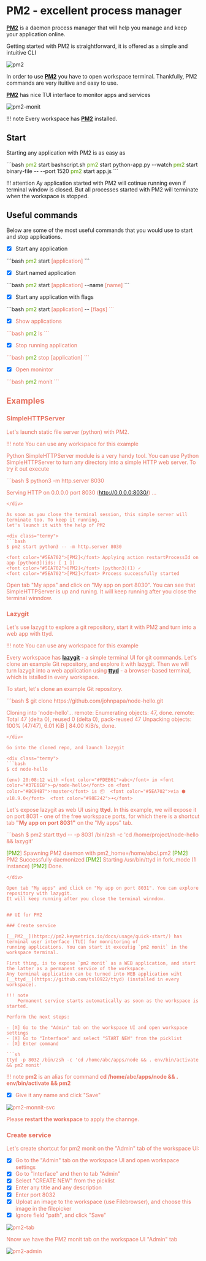 # PM2 - excellent process manager 

[__PM2__](https://pm2.keymetrics.io/docs/usage/quick-start/) is a daemon process manager that will help you manage and keep 
your application online. 

Getting started with PM2 is straightforward, it is offered as a simple and intuitive CLI

![pm2](img/pm2.jpg)

In order to use [__PM2__](https://pm2.keymetrics.io/docs/usage/quick-start/) you have to open workspace terminal. 
Thankfully, PM2 commands are very ituitive and easy to use.   

[__PM2__](https://pm2.keymetrics.io/docs/usage/quick-start/) has nice TUI interface to monitor apps and services 

![pm2-monit](img/pm2-monit.jpg)

!!! note
    Every workspace has [__PM2__](https://pm2.keymetrics.io/docs/usage/quick-start/) installed. 

## Start 

Starting any application with PM2 is as easy as

<div class="termy">
```bash
<font color="#5EA702">pm2</font> start bashscript.sh
<font color="#5EA702">pm2</font> start python-app.py --watch
<font color="#5EA702">pm2</font> start binary-file -- --port 1520
<font color="#5EA702">pm2</font> start app.js
```
</div> 

!!! attention
    Ay application started with PM2 will cotinue running even if terminal window is closed. But all processes started with PM2 
    will terminate when the workspace is stopped.

## Useful commands 

Below are some of the most useful commands that you would use to start and stop applications.  

- [X] Start any application

<div class="termy">
```bash
<font color="#5EA702">pm2</font> start <font color="#E77260">[application]</font>
```
</div> 

- [X] Start named application

<div class="termy">
```bash
<font color="#5EA702">pm2</font> start <font color="#E77260">[application]</font> --name <font color="#E77260">[name]</font>
```
</div> 

- [X] Start any application with flags

<div class="termy">
```bash
<font color="#5EA702">pm2</font> start <font color="#E77260">[application]</font> -- <font color="#E77260">[flags]
```
</div> 

- [X] Show applications 

<div class="termy">
```bash
<font color="#5EA702">pm2</font> ls 
```
</div> 

- [X] Stop running application 

<div class="termy">
```bash
<font color="#5EA702">pm2</font> stop <font color="#E77260">[application]</font> 
```
</div> 

- [X] Open monintor

<div class="termy">
```bash
<font color="#5EA702">pm2</font> monit
```
</div> 


## Examples 

### SimpleHTTPServer 

Let's launch static file server (python) with PM2.  

!!! note
    You can use any workspace for this example 

Python SimpleHTTPServer module is a very handy tool. You can use Python SimpleHTTPServer to turn any directory into a simple 
HTTP web server. To try it out execute

<div class="termy">
```bash
$ python3 -m http.server 8030

Serving HTTP on 0.0.0.0 port 8030 (http://0.0.0.0:8030/) ...
```
</div> 

As soon as you close the terminal session, this simple server will terminate too. To keep it running, 
let's launch it with the help of PM2

<div class="termy">
```bash
$ pm2 start python3 -- -m http.server 8030

<font color="#5EA702">[PM2]</font> Applying action restartProcessId on app [python3](ids: [ 1 ])
<font color="#5EA702">[PM2]</font> [python3](1) ✓
<font color="#5EA702">[PM2]</font> Process successfully started
```
</div> 

Open tab "My apps" and click on "My app on port 8030". You can see that SimpleHTTPServer is up and runing. 
It will keep running after you close the terminal winndow.


### Lazygit

Let's use lazygit to explore a git repository, start it with PM2 and turn into a web app with ttyd.  

!!! note
    You can use any workspace for this example 

Every workspace has [__lazygit__](https://github.com/jesseduffield/lazygit) - a simple terminal UI for git commands. 
Let's clone an example Git repository, and explore it with lazygit. Then we will turn lazygit into a web application 
using [__ttyd__](https://github.com/tsl0922/ttyd) - a browser-based terminal, which is istalled in every workspace.  

To start, let's clone an example Git repository.  

<div class="termy">
```bash
$ git clone https://github.com/johnpapa/node-hello.git

Cloning into 'node-hello'...
remote: Enumerating objects: 47, done.
remote: Total 47 (delta 0), reused 0 (delta 0), pack-reused 47
Unpacking objects: 100% (47/47), 6.01 KiB | 84.00 KiB/s, done.
```
</div> 

Go into the cloned repo, and launch lazygit 

<div class="termy">
```bash
$ cd node-hello

(env) 20:08:12 with <font color="#FDEB61">abc</font> in <font color="#37E6E8">~p/node-hello</font> on <font color="#BC94B7">⇡master</font> is 📦  <font color="#5EA702">via ⬢ v18.9.0</font>  <font color="#98E242">➜</font>
```
</div> 

Let's expose lazygit as web UI using __ttyd__. In this example, we will expose it on port 8031 - one of the free workspace ports, 
for which there is a shortcut tab __"My app on port 8031"__ on the "My apps" tab.  

<div class="termy">
```bash
$ pm2 start ttyd -- -p 8031 /bin/zsh -c 'cd /home/project/node-hello && lazygit'

<font color="#5EA702">[PM2</font>] Spawning PM2 daemon with pm2_home=/home/abc/.pm2
<font color="#5EA702">[PM2]</font> PM2 Successfully daemonized
<font color="#5EA702">[PM2]</font> Starting /usr/bin/ttyd in fork_mode (1 instance)
<font color="#5EA702">[PM2]</font> Done.
```
</div> 

Open tab "My apps" and click on "My app on port 8031". You can explore repository with lazygit. 
It will keep running after you close the terminal winndow.


## UI for PM2 

### Create service

[__PM2__](https://pm2.keymetrics.io/docs/usage/quick-start/) has terminal user interface (TUI) for monnitoring of 
running applications. You can start it executig `pm2 monit` in the workspace terminal.  

First thing, is to expose `pm2 monit` as a WEB application, and start the latter as a permanent service of the workspace. 
Any terminal application can be turned into WEB application wiht [__ttyd__](https://github.com/tsl0922/ttyd) (installed in every workspace). 

!!! note
    Permanent service starts automatically as soon as the workspace is started. 

Perform the next steps:

- [X] Go to the "Admin" tab on the workspace UI and open workspace settings 
- [X] Go to "Interface" and select "START NEW" from the picklist 
- [X] Enter command

```sh
ttyd -p 8032 /bin/zsh -c 'cd /home/abc/apps/node && . env/bin/activate && pm2 monit'
```

!!! note
    __pm2__ is an alias for command __cd /home/abc/apps/node && . env/bin/activate && pm2__

- [X] Give it any name and click "Save" 

![pm2-monnit-svc](img/pm2-monnit-svc.jpg)

Please __restart the workspace__ to apply the channge. 

### Create service

Let's create shortcut for pm2 monit on the "Admin" tab of the workspace UI: 

- [X] Go to the "Admin" tab on the workspace UI and open workspace settings 
- [X] Go to "Interface" and then to tab "Admin"
- [X] Select "CREATE NEW" from the picklist 
- [X] Enter any title and any description 
- [X] Enter port 8032 
- [X] Uploat an image to the workspace (use Filebrowser), and choose this image in the filepicker 
- [X] Ignore field "path", and click "Save" 

![pm2-tab](img/pm2-tab.jpg)

Nnow we have the PM2 monit tab on the workspace UI "Admin" tab  

![pm2-admin](img/pm2-admin.jpg)